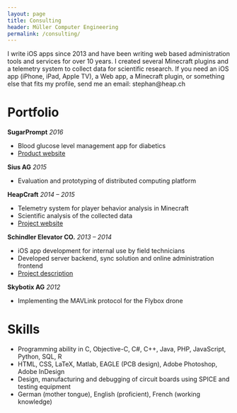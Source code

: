 ```yaml
---
layout: page
title: Consulting
header: Müller Computer Engineering
permalink: /consulting/
---
```


I write iOS apps since 2013 and have been writing web based administration tools and services for over 10 years. I created several Minecraft plugins and a telemetry system to collect data for scientific research. If you need an iOS app (iPhone, iPad, Apple TV), a Web app, a Minecraft plugin, or something else that fits my profile, send me an email: stephan<span class="nospam">@</span>heap.ch

# Portfolio

**SugarPrompt** *2016*

* Blood glucose level management app for diabetics
* [Product website](http://sugarprompt.heap.ch/)

**Sius AG** *2015*

* Evaluation and prototyping of distributed computing platform

**HeapCraft** *2014 – 2015*

* Telemetry system for player behavior analysis in Minecraft
* Scientific analysis of the collected data
* [Project website](http://heapcraft.net/)

**Schindler Elevator CO.** *2013 – 2014*

* iOS app development for internal use by field technicians
* Developed server backend, sync solution and online administration frontend
* [Project description](https://dl.dropboxusercontent.com/u/6726740/schindler/index.html)

**Skybotix AG** *2012*

* Implementing the MAVLink protocol for the Flybox drone

# Skills

* Programming ability in C, Objective-C, C#, C++, Java, PHP, JavaScript, Python, SQL, R
* HTML, CSS, LaTeX, Matlab, EAGLE (PCB design),  Adobe Photoshop,  Adobe InDesign
* Design, manufacturing and debugging of circuit boards using SPICE and testing equipment
* German (mother tongue), English (proficient), French (working knowledge)

